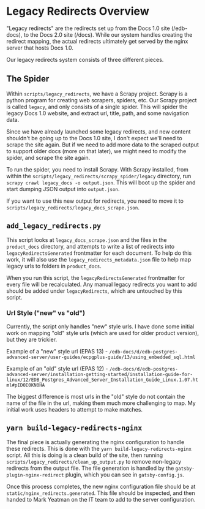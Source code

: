# Legacy Redirects Overview

"Legacy redirects" are the redirects set up from the Docs 1.0 site (/edb-docs), to the Docs 2.0 site (/docs). While our system handles creating the redirect mapping, the actual redirects ultimately get served by the nginx server that hosts Docs 1.0.

Our legacy redirects system consists of three different pieces.

## The Spider

Within `scripts/legacy_redirects`, we have a Scrapy project. Scrapy is a python program for creating web scrapers, spiders, etc. Our Scrapy project is called `legacy`, and only consists of a single spider. This will spider the legacy Docs 1.0 website, and extract url, title, path, and some navigation data.

Since we have already launched some legacy redirects, and new content shouldn't be going up to the Docs 1.0 site, I don't expect we'll need to scrape the site again. But if we need to add more data to the scraped output to support older docs (more on that later), we might need to modify the spider, and scrape the site again.

To run the spider, you need to install Scrapy. With Scrapy installed, from within the `scripts/legacy_redirects/scrapy_spider/legacy` directory, run `scrapy crawl legacy_docs -o output.json`. This will boot up the spider and start dumping JSON output into `output.json`.

If you want to use this new output for redirects, you need to move it to `scripts/legacy_redirects/legacy_docs_scrape.json`.

## `add_legacy_redirects.py`

This script looks at `legacy_docs_scrape.json` and the files in the `product_docs` directory, and attempts to write a list of redirects into `legacyRedirectsGenerated` frontmatter for each document. To help do this work, it will also use the `legacy_redirects_metadata.json` file to help map legacy urls to folders in `product_docs`.

When you run this script, the `legacyRedirectsGenerated` frontmatter for every file will be recalculated. Any manual legacy redirects you want to add should be added under `legacyRedirects`, which are untouched by this script.

### Url Style ("new" vs "old")

Currently, the script only handles "new" style urls. I have done some initial work on mapping "old" style urls (which are used for older product version), but they are trickier.

Example of a "new" style url (EPAS 13) - `/edb-docs/d/edb-postgres-advanced-server/user-guides/ecpgplus-guide/13/using_embedded_sql.html`

Example of an "old" style url (EPAS 12) - `/edb-docs/d/edb-postgres-advanced-server/installation-getting-started/installation-guide-for-linux/12/EDB_Postgres_Advanced_Server_Installation_Guide_Linux.1.07.html#pID0E0KN0HA`

The biggest difference is most urls in the "old" style do not contain the name of the file in the url, making them much more challenging to map. My initial work uses headers to attempt to make matches.

## `yarn build-legacy-redirects-nginx`

The final piece is actually generating the nginx configuration to handle these redirects. This is done with the `yarn build-legacy-redirects-nginx` script. All this is doing is a clean build of the site, then running `scripts/legacy_redirects/clean_up_output.py` to remove non-legacy redirects from the output file. The file generation is handled by the `gatsby-plugin-nginx-redirect` plugin, which you can see in `gatsby-config.js`.

Once this process completes, the new nginx configuration file should be at `static/nginx_redirects.generated`. This file should be inspected, and then handed to Mark Yeatman on the IT team to add to the server configuration.
